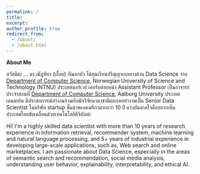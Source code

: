 ```yaml
---
permalink: /
title: 
excerpt:
author_profile: true
redirect_from: 
  - /about/
  - /about.html
---
```

<b>About Me</b>

สวัสดีค่ะ ... ดร.ณัฏฑิยา (เอื้อย) กัณหาบัว ได้ทุนเรียนปริญญาเอกทางด้าน Data Science จาก <a href="https://www.ntnu.edu/idi">Department of Computer Science</a>, Norwegian University of Science and Technology (NTNU) ประเทศนอร์เวย์ เคยรับตำแหน่ง Assistant Professor เป็นอาจารย์ประจำสอนที่ <a href="https://www.cs.aau.dk/">Department of Computer Science</a>, Aalborg University ประเทศเดนมาร์ค มีประสบการณ์ทำงานร่วมกับนักวิจัยนานาชาติและเคยทำงานเป็น Senior Data Scientist ในบริษัท startup ชั้นนำของอเมริกามากกว่า 10 ปี แรงบันดาลใจคืออยากเห็นประเทศไทยขับเคลื่อนด้วยเทคโนโลยีดิจิทัลค่ะ

Hi! I'm a highly skilled data scientist with more than 10 years of research experience in information retrieval, recommender system, machine learning and natural language processing, and 5+ years of industrial experience in developing large-scale applications, such as, Web search and online marketplaces. I am passionate about Data Science, especially in the areas of semantic search and recommendation, social media analysis, understanding user behavior, explainability, interpretability, and ethical AI.